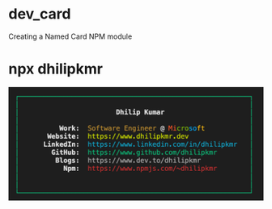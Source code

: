 # dev_card
Creating a Named Card NPM module


# npx dhilipkmr
<p align="center">
   <img src="https://github.com/dhilipkmr/webapp-samples/raw/master/images/dev_card/Ms.png" height:200 title="Dev card" alt="dev card image"/>
</p>
